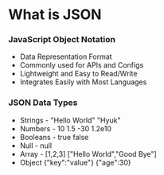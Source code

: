 # What is JSON
### JavaScript Object Notation
* Data Representation Format
* Commonly used for APIs and Configs
* Lightweight and Easy to Read/Write
* Integrates Easily with Most Languages

### JSON Data Types
* Strings - "Hello World" "Hyuk" 
* Numbers - 10 1.5 -30 1.2e10
* Booleans - true false
* Null - null
* Array - [1,2,3] ["Hello World","Good Bye"]
* Object {"key":"value"} {"age":30}